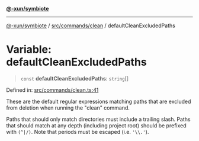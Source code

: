 [**@-xun/symbiote**](../../../../README.md)

***

[@-xun/symbiote](../../../../README.md) / [src/commands/clean](../README.md) / defaultCleanExcludedPaths

# Variable: defaultCleanExcludedPaths

> `const` **defaultCleanExcludedPaths**: `string`[]

Defined in: [src/commands/clean.ts:41](https://github.com/Xunnamius/symbiote/blob/71ec833685b57a820bf8f2491ca78156a6893662/src/commands/clean.ts#L41)

These are the default regular expressions matching paths that are excluded
from deletion when running the "clean" command.

Paths that should only match directories must include a trailing slash. Paths
that should match at any depth (including project root) should be prefixed
with `(^|/)`. Note that periods must be escaped (i.e. `'\\.'`).
